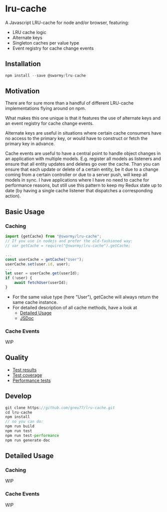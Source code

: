 # lru-cache
A Javascript LRU-cache for node and/or browser, featuring:
* LRU cache logic
* Alternate keys
* Singleton caches per value type
* Event registry for cache change events

## Installation
```javascript
npm install --save @swarmy/lru-cache
```

## Motivation
There are for sure more than a handful of different LRU-cache implementations flying around on npm.

What makes this one unique is that it features the use of alternate keys and an event registry for cache change events.

Alternate keys are useful in situations where certain cache consumers have no access to the primary key, or would have to construct or fetch the primary key in advance.

Cache events are useful to have a central point to handle object changes in an application with multiple models. E.g. register all models as listeners and ensure that all entity updates and deletes go over the cache. Than you can ensure that each update or delete of a certain entity, be it due to a change coming from a certain controller or due to a server push, will keep all models in sync. I have applications where I have no need to cache for performance reasons, but still use this pattern to keep my Redux state up to date (by having a single cache listener that dispatches a corresponding action).

## Basic Usage

### Caching
```javascript
import {getCache} from "@swarmy/lru-cache";
// If you use in nodejs and prefer the old-fashioned way:
// var getCache = require("@swarmy/lru-cache").getCache;

...
const userCache = getCache("User");
userCache.set(user.id, user);
...
let user = userCache.get(userId);
if (!user) {
    await fetchUser(userId);
}
```
* For the same value type (here "User"), getCache will always return the same cache instance.
* For detailed description of all cache methods, have a look at
    * [Detailed Usage](#caching-detail)
    * [JSDoc](http://htmlpreview.github.com/?https://github.com/gneu77/lru-cache/blob/master/docs/index.html)

### Cache Events
WIP

## Quality
* [Test results](http://htmlpreview.github.com/?https://github.com/gneu77/lru-cache/blob/master/test-report.html)
* [Test coverage](http://htmlpreview.github.com/?https://github.com/gneu77/lru-cache/blob/master/coverage/index.html)
* [Performance tests](http://htmlpreview.github.com/?https://github.com/gneu77/lru-cache/blob/master/performance-report.html)

## Develop
```javascript
git clone https://github.com/gneu77/lru-cache.git
cd lru-cache
npm install
// no you can do:
npm run build
npm run test
npm run test-performance
npm run generate-doc
```

## Detailed Usage

### Caching <a name="caching-detail"></a>
WIP

### Cache Events
WIP